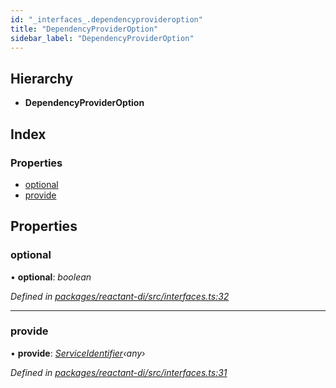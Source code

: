 ```yaml
---
id: "_interfaces_.dependencyprovideroption"
title: "DependencyProviderOption"
sidebar_label: "DependencyProviderOption"
---
```


## Hierarchy

* **DependencyProviderOption**

## Index

### Properties

* [optional](_interfaces_.dependencyprovideroption.md#optional)
* [provide](_interfaces_.dependencyprovideroption.md#provide)

## Properties

###  optional

• **optional**: *boolean*

*Defined in [packages/reactant-di/src/interfaces.ts:32](https://github.com/unadlib/reactant/blob/9b7ec31/packages/reactant-di/src/interfaces.ts#L32)*

___

###  provide

• **provide**: *[ServiceIdentifier](../modules/_interfaces_.md#serviceidentifier)‹any›*

*Defined in [packages/reactant-di/src/interfaces.ts:31](https://github.com/unadlib/reactant/blob/9b7ec31/packages/reactant-di/src/interfaces.ts#L31)*
